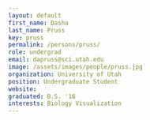 ```yaml
---
layout: default
first_name: Dasha
last_name: Pruss
key: pruss
permalink: /persons/pruss/
role: undergrad
email: dapruss@sci.utah.edu
image: /assets/images/people/pruss.jpg
organization: University of Utah
position: Undergraduate Student
website:
graduated: B.S. '16
interests: Biology Visualization
---
```


